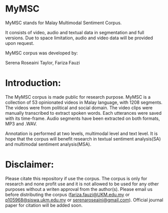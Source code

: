 # MyMSC
MyMSC stands for Malay Multimodal Sentiment Corpus.

It consists of video, audio and textual data in segmentation and full versions.
Due to space limitation, audio and video data will be provided upon request.

MyMSC corpus was developed by:

Serena Roseaini Taylor, Fariza Fauzi 

# Introduction:

The MyMSC corpus is made public for research purpose.
MyMSC is a collection of 53 opinionated videos in Malay language, with 1208 segments. The videos were from political and social domain.
The video clips were manually transcribed to extract spoken words. Each utterances were saved with its time-frame.
Audio segments have been extracted on both formats, MP3 and .WAV.

Annotation is performed at two levels, multimodal level and text level. It is hope that the corpus will benefit research in textual sentiment analysis(SA)
and multimodal sentiment analysis(MSA).


# Disclaimer:

Please citate this repository if use the corpus.
The corpus is only for research and none profit use and it is not allowed to be used for any other purposes without a writen approval from the author(s). 
Please email us before distributing the corpus (fariza.fauzi@UKM.edu.my or p105968@siswa.ukm.edu.my or serenaroseaini@gmail.com).
Official journal paper for citation will be added soon.
